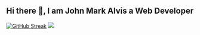 ## Hi there 👋, I am John Mark Alvis a Web Developer
[![GitHub Streak](https://github-readme-streak-stats.herokuapp.com?user=alvisjohnmark&theme=dark)](https://git.io/streak-stats)
![](https://komarev.com/ghpvc/?username=alvisjohnmark&color=green)
<!--
**alvisjohnmark/alvisjohnmark** is a ✨ _special_ ✨ repository because its `README.md` (this file) appears on your GitHub profile.

Here are some ideas to get you started:

- 🔭 I’m currently working on ...
- 🌱 I’m currently learning ...
- 👯 I’m looking to collaborate on ...
- 🤔 I’m looking for help with ...
- 💬 Ask me about ...
- 📫 How to reach me: ...
- 😄 Pronouns: ...
- ⚡ Fun fact: ...
-->

